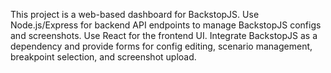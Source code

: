<!-- Use this file to provide workspace-specific custom instructions to Copilot. For more details, visit https://code.visualstudio.com/docs/copilot/copilot-customization#_use-a-githubcopilotinstructionsmd-file -->

This project is a web-based dashboard for BackstopJS. Use Node.js/Express for backend API endpoints to manage BackstopJS configs and screenshots. Use React for the frontend UI. Integrate BackstopJS as a dependency and provide forms for config editing, scenario management, breakpoint selection, and screenshot upload.
